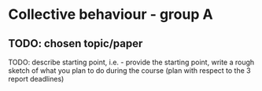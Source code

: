 # Collective behaviour - group A

## TODO: chosen topic/paper

TODO: describe starting point, i.e. - provide the starting point, write a rough sketch of what you plan to do during the course (plan with respect to the 3 report deadlines)
